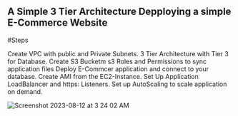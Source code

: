 ## A Simple 3 Tier Architecture Depploying a simple E-Commerce Website

#Steps

Create VPC with public and Private Subnets.
3 Tier Architecture with Tier 3 for Database.
Create S3 Bucketm s3 Roles and Permissions to sync application files
Deploy E-Commcer application and connect to your database.
Create AMI from the EC2-Instance.
Set Up Application LoadBalancer and https: Listeners.
Set up AutoScaling to scale application on demand.

![Screenshot 2023-08-12 at 3 24 02 AM](https://github.com/oluwafemiayo/E-Commerce/assets/115284052/6f451c9b-13d4-407d-b5b9-d6b5b344d32a)
